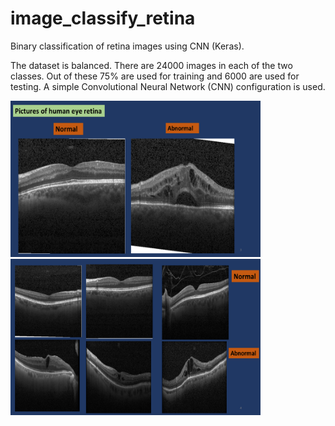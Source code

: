 # image_classify_retina
Binary classification of retina images using CNN (Keras).

The dataset is balanced. There are 24000 images in each of the two classes. Out of these 75% are used for training and 6000 are used for testing. A simple Convolutional Neural Network (CNN) configuration is used.

<p align="left">
<img width="400" height="250" src="images/retina_compare.png">
<img width="400" height="250" src="images/retina_compare_many.png">  
</p>  
